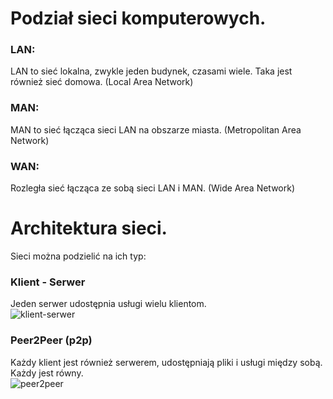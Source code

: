 # Podział sieci komputerowych.
### LAN:
LAN to sieć lokalna, zwykle jeden budynek, czasami wiele. Taka jest również sieć domowa. (Local Area Network)
### MAN:
MAN to sieć łącząca sieci LAN na obszarze miasta. (Metropolitan Area Network)
### WAN:
Rozległa sieć łącząca ze sobą sieci LAN i MAN. (Wide Area Network)
# Architektura sieci.
Sieci można podzielić na ich typ:
### Klient - Serwer
Jeden serwer udostępnia usługi wielu klientom.  
![klient-serwer](https://github.com/user-attachments/assets/d2c9bbb7-2ee6-42d1-875e-04968eb9783f)
### Peer2Peer (p2p)
Każdy klient jest również serwerem, udostępniają pliki i usługi między sobą. Każdy jest równy.  
![peer2peer](https://github.com/user-attachments/assets/628a5fe6-d331-48cb-aa8f-b73aeac22ec4)
